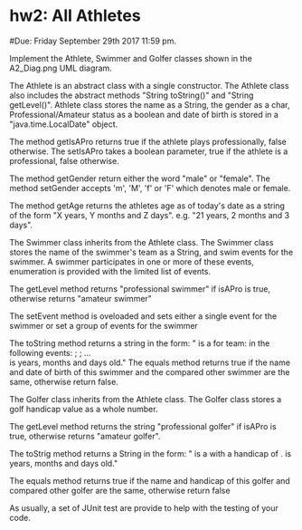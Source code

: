 # hw2: All Athletes
#Due: Friday September 29th 2017 11:59 pm. 

                                    
Implement the Athlete, Swimmer and Golfer classes shown in the A2_Diag.png UML diagram. 

The Athlete is an abstract class with a single constructor. The Athlete class also includes the abstract methods "String toString()" and "String getLevel()". 
Athlete class stores the name as a String, the gender as a char, Professional/Amateur status as a boolean and date of birth is stored in a "java.time.LocalDate" object. 

The method getIsAPro returns true if the athlete plays professionally, false otherwise. The setIsAPro takes a boolean parameter, true if the athlete is a professional, false otherwise.

The method getGender return either the word "male" or "female". The method setGender accepts 'm', 'M', 'f' or 'F' which denotes male or female. 

The method getAge returns the athletes age as of today's date as a string of the form "X years, Y months and Z days". e.g. "21 years, 2 months and 3 days".

The Swimmer class inherits from the Athlete class. The Swimmer class stores the name of the swimmer's team as a String, and swim events for the swimmer. A swimmer participates in one or more of these events, enumeration is provided with the limited list of events.  

The getLevel method returns "professional swimmer" if isAPro is true, otherwise returns "amateur swimmer"

The setEvent method is oveloaded and sets either a single event for the swimmer or set a group of events for the swimmer 

The toString method returns a string in the form: 
"<name-of-swimmer> is a <gender-of-swimmer> for team: <team-name-of-swimmer> in the following events: <swim-event1>; <swim-event2>; ...	 
<name-o-swimmer> is <swimmer-years-since-birth> years, <swimmer-months-since-last-birthday> months and <swimmer-days-since-last month> days old."
The equals method returns true if the name and date of birth of this swimmer and the compared other swimmer are the same, otherwise return false. 

The Golfer class inherits from the Athlete class. The Golfer class stores a golf handicap value as a whole number.

The getLevel method returns the string "professional golfer" if isAPro is true, otherwise returns "amateur golfer".

The toStrig method returns a String in the form:
"<name-of-golfer> is a <gender-of-golfer> with a handicap of <handicap-of-golfer>.
<name-of-golfer> is <golfer-years-since-birth> years, <golfer-months-since-last-birthday> months and <golfer-days-since-last month> days old."

The equals method returns true if the name and handicap of this golfer and compared other golfer are the same, otherwise return false 

As usually, a set of JUnit test are provide to help with the testing of your code.

